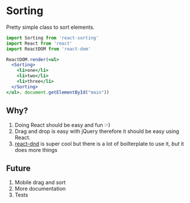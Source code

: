# Sorting

Pretty simple class to sort elements.

```jsx
import Sorting from 'react-sorting'
import React from 'react'
import ReactDOM from 'react-dom'

ReactDOM.render(<ul>
  <Sorting>
    <li>one</li>
    <li>two</li>
    <li>three</li>
  </Sorting>
</ul>, document.getElementById("main"))
```

## Why?

1. Doing React should be easy and fun :-)
2. Drag and drop is easy with jQuery therefore it should be easy using React.
3. [react-dnd](https://github.com/gaearon/react-dnd) is super cool but there is a lot of boilterplate to use it, *but* it does more things

## Future
1. Mobile drag and sort
2. More documentation
3. Tests
